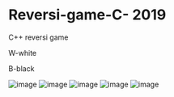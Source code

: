 # Reversi-game-C- 2019
C++ reversi game

W-white

B-black
 
![image](https://user-images.githubusercontent.com/48412341/110248944-3cf08500-7f7c-11eb-902c-0b9da0f7ffe7.png)    ![image](https://user-images.githubusercontent.com/48412341/110249554-3f081300-7f7f-11eb-88ef-a53c726dae6a.png)       ![image](https://user-images.githubusercontent.com/48412341/110248973-60b3cb00-7f7c-11eb-9e6e-39218505140a.png) ![image](https://user-images.githubusercontent.com/48412341/110249554-3f081300-7f7f-11eb-88ef-a53c726dae6a.png) ![image](https://user-images.githubusercontent.com/48412341/110249146-5c3be200-7f7d-11eb-9394-c3b70423ce58.png)


